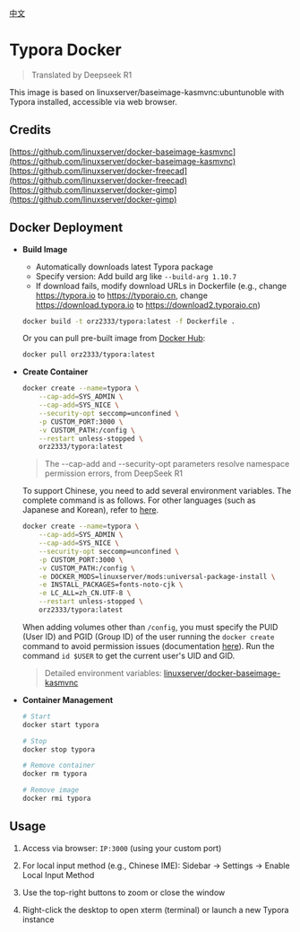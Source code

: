 [中文](./README.md)

# Typora Docker

> Translated by Deepseek R1

This image is based on linuxserver/baseimage-kasmvnc:ubuntunoble with Typora installed, accessible via web browser.

## Credits

[https://github.com/linuxserver/docker-baseimage-kasmvnc](https://github.com/linuxserver/docker-baseimage-kasmvnc)  
[https://github.com/linuxserver/docker-freecad](https://github.com/linuxserver/docker-freecad)  
[https://github.com/linuxserver/docker-gimp](https://github.com/linuxserver/docker-gimp)

## Docker Deployment

- **Build Image** 
  - Automatically downloads latest Typora package
  - Specify version: Add build arg like `--build-arg 1.10.7`
  - If download fails, modify download URLs in Dockerfile (e.g., change https://typora.io to https://typoraio.cn, change https://download.typora.io to https://download2.typoraio.cn)
  ```sh
  docker build -t orz2333/typora:latest -f Dockerfile .
  ```
  Or you can pull pre-built image from [Docker Hub](https://hub.docker.com/repository/docker/orz2333/typora):

  ```bash
  docker pull orz2333/typora:latest
  ```

- **Create Container**
  ```bash
  docker create --name=typora \
      --cap-add=SYS_ADMIN \
      --cap-add=SYS_NICE \
      --security-opt seccomp=unconfined \
      -p CUSTOM_PORT:3000 \
      -v CUSTOM_PATH:/config \
      --restart unless-stopped \
      orz2333/typora:latest
  ```
  > The --cap-add and --security-opt parameters resolve namespace permission errors, from DeepSeek R1

  To support Chinese, you need to add several environment variables. The complete command is as follows. For other languages (such as Japanese and Korean), refer to [here](https://github.com/linuxserver/docker-baseimage-kasmvnc/tree/master?tab=readme-ov-file#language-support---internationalization).
  
  ```bash
  docker create --name=typora \
      --cap-add=SYS_ADMIN \
      --cap-add=SYS_NICE \
      --security-opt seccomp=unconfined \
      -p CUSTOM_PORT:3000 \
      -v CUSTOM_PATH:/config \
      -e DOCKER_MODS=linuxserver/mods:universal-package-install \
      -e INSTALL_PACKAGES=fonts-noto-cjk \
      -e LC_ALL=zh_CN.UTF-8 \
      --restart unless-stopped \
      orz2333/typora:latest
  ```
  
  When adding volumes other than `/config`, you must specify the PUID (User ID) and PGID (Group ID) of the user running the `docker create` command to avoid permission issues (documentation [here](https://github.com/linuxserver/docker-freecad?tab=readme-ov-file#user--group-identifiers)). Run the command `id $USER` to get the current user's UID and GID.
  
  > Detailed environment variables: [linuxserver/docker-baseimage-kasmvnc](https://github.com/linuxserver/docker-baseimage-kasmvnc)

- **Container Management**
  ```bash
  # Start
  docker start typora
  
  # Stop
  docker stop typora
  
  # Remove container
  docker rm typora
  
  # Remove image
  docker rmi typora
  ```

## Usage

1. Access via browser: `IP:3000` (using your custom port)

2. For local input method (e.g., Chinese IME): Sidebar → Settings → Enable Local Input Method

3. Use the top-right buttons to zoom or close the window

4. Right-click the desktop to open xterm (terminal) or launch a new Typora instance